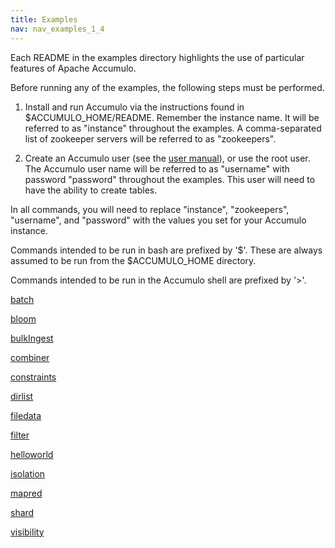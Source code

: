 ```yaml
---
title: Examples
nav: nav_examples_1_4
---
```


Each README in the examples directory highlights the use of particular features of Apache Accumulo.

Before running any of the examples, the following steps must be performed.

1. Install and run Accumulo via the instructions found in $ACCUMULO_HOME/README.
Remember the instance name.  It will be referred to as "instance" throughout the examples.
A comma-separated list of zookeeper servers will be referred to as "zookeepers".

2. Create an Accumulo user (see the [user manual][1]), or use the root user.
The Accumulo user name will be referred to as "username" with password "password" throughout the examples.
This user will need to have the ability to create tables.

In all commands, you will need to replace "instance", "zookeepers", "username", and "password" with the values you set for your Accumulo instance.

Commands intended to be run in bash are prefixed by '$'.  These are always assumed to be run from the $ACCUMULO_HOME directory.

Commands intended to be run in the Accumulo shell are prefixed by '>'.

[1]: /1.4/user_manual/Accumulo_Shell.html#User_Administration
[batch](batch.html)

[bloom](bloom.html)

[bulkIngest](bulkIngest.html)

[combiner](combiner.html)

[constraints](constraints.html)

[dirlist](dirlist.html)

[filedata](filedata.html)

[filter](filter.html)

[helloworld](helloworld.html)

[isolation](isolation.html)

[mapred](mapred.html)

[shard](shard.html)

[visibility](visibility.html)

